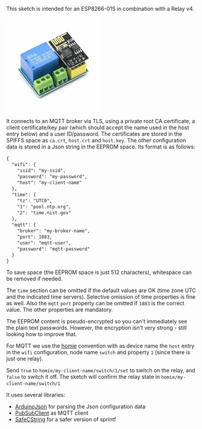 This sketch is intended for an ESP8266-01S in combination with a Relay v4.

![ESP01S Relay v4](doc/esp01-relay.jpg)

It connects to an MQTT broker via TLS, using a private root CA certificate, a client certificate/key pair (which should accept the name used in the host entry below) and a user ID/password.
The certificates are stored in the SPIFFS space as `ca.crt`, `host.crt` and `host.key`. 
The other configuration data is stored in a Json string in the EEPROM space. Its format is as follows:

```
{
  "wifi": {
    "ssid": "my-ssid",
    "password": "my-password",
    "host": "my-client-name"
  },
  "time": {
    "tz": "UTC0",
    "1": "pool.ntp.org",
    "2": "time.nist.gov"
  }, 
  "mqtt": {
    "broker": "my-broker-name",
    "port": 1883,
    "user": "mqtt-user",
    "password": "mqtt-password"
  }
}
```
To save space (the EEPROM space is just 512 characters), whitespace can be removed if needed.

The `time` section can be omitted if the default values are OK (time zone UTC and the indicated time servers). Selective omission of time properties is fine as well. Also the `mqtt` `port` property can be omitted if `1883` is the correct value. The other properties are mandatory.

The EEPROM content is pseudo-encrypted so you can't immediately see the plain text passwords. However, the encryption isn't very strong - still looking how to improve that.

For MQTT we use the [homie](https://homieiot.github.io/) convention with as device name the `host` entry in the `wifi` configuration, node name `switch` and property `1` (since there is just one relay).

Send `true` to `homie/my-client-name/switch/1/set` to switch on the relay, and `false` to switch it off. The sketch will confirm the relay state in `homie/my-client-name/switch/1`

It uses several libraries: 

- [ArduinoJson](https://arduinojson.org/) for parsing the Json configuration data
- [PubSubClient](https://pubsubclient.knolleary.net/) as MQTT client
- [SafeCString](https://github.com/essenius/safe-cstring) for a safer version of sprintf
